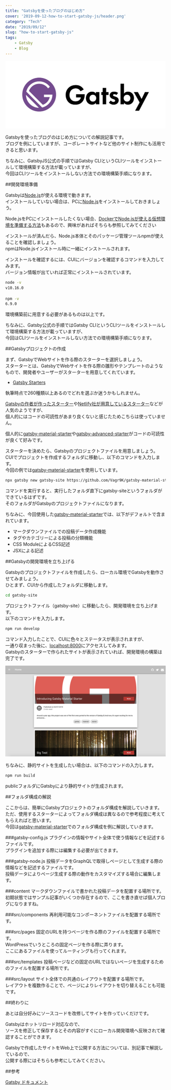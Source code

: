 ```yaml
---
title: "Gatsbyを使ったブログのはじめ方"
cover: '2019-09-12-how-to-start-gatsby-js/header.png'
category: "Tech"
date: "2019/09/12"
slug: "how-to-start-gatsby-js"
tags:
    - Gatsby
    - Blog
---
```


![Gatsby](./gatsby.png)

Gatsbyを使ったブログのはじめ方についての解説記事です。  
ブログを例にしていますが、コーポレートサイトなど他のサイト制作にも活用できると思います。

ちなみに、GatsbyJS公式の手順ではGatsby CLIというCLIツールをインストールして環境構築する方法が載っていますが、  
今回はCLIツールをインストールしない方法での環境構築手順になります。

##開発環境準備

Gatsbyは[Node.js](https://nodejs.org/ja/)が使える環境で動きます。  
インストールしていない場合は、PCに[Node.js](https://nodejs.org/ja/)をインストールしておきましょう。

Node.jsをPCにインストールしたくない場合、[DockerでNode.jsが使える仮想環境を準備する方法](docker-for-gatsby-js)もあるので、興味があればそちらも参照してみてください

インストールが済んだら、Node.js本体とそのパッケージ管理ツールnpmが使えることを確認しましょう。  
npmはNode.jsインストール時に一緒にインストールされます。

インストールを確認するには、CUIにバージョンを確認するコマンドを入力してみます。  
バージョン情報が出ていれば正常にインストールされています。

```bash
node -v
v10.16.0

npm -v
6.9.0
```

環境構築前に用意する必要があるものは以上です。

ちなみに、Gatsby公式の手順ではGatsby CLIというCLIツールをインストールして環境構築する方法が載っていますが、  
今回はCLIツールをインストールしない方法での環境構築手順になります。

##Gatsbyプロジェクトの作成

まず、GatsbyでWebサイトを作る際のスターターを選択しましょう。  
スターターとは、GatsbyでWebサイトを作る際の雛形やテンプレートのようなもので、開発者やユーザーがスターターを用意してくれています。

- [Gatsby Starters](https://www.gatsbyjs.org/starters/?v=2)

執筆時点で260種類以上あるのでどれを選ぶか迷うかもしれません。  

[Gatsbyの作者が作ったスターター](https://www.gatsbyjs.org/starters/gatsbyjs/gatsby-starter-default/)や[Netlify社が用意しているスターター](https://www.gatsbyjs.org/starters/netlify-templates/gatsby-starter-netlify-cms/)などが人気のようですが、  
個人的にはコードの可読性があまり良くないと感じたためこちらは使っていません。

個人的に[gatsby-material-starter](https://www.gatsbyjs.org/starters/Vagr9K/gatsby-material-starter/)や[gatsby-advanced-starter](https://www.gatsbyjs.org/starters/Vagr9K/gatsby-advanced-starter/)がコードの可読性が良くて好みです。  

スターターを決めたら、Gatsbyのプロジェクトファイルを用意しましょう。  
CUIでプロジェクトを作成するフォルダに移動し、以下のコマンドを入力します。  
今回の例では[gatsby-material-starter](https://www.gatsbyjs.org/starters/Vagr9K/gatsby-material-starter/)を使用しています。

```bash
npx gatsby new gatsby-site https://github.com/Vagr9K/gatsby-material-starter
```

コマンドを実行すると、実行したフォルダ直下にgatsby-siteというフォルダができているはずです。  
そのフォルダがGatsbyのプロジェクトファイルになります。

ちなみに、今回使用した[gatsby-material-starter](https://www.gatsbyjs.org/starters/Vagr9K/gatsby-material-starter/)では、以下がデフォルトで含まれています。

- マークダウンファイルでの投稿データ作成機能
- タグやカテゴリーによる投稿の分類機能
- CSS ModuleによるCSS記述
- JSXによる記述

##Gatsbyの開発環境を立ち上げる

Gatsbyのプロジェクトファイルを作成したら、ローカル環境でGatsbyを動作させてみましょう。  
ひとまず、CUIから作成したフォルダに移動します。

```bash
cd gatsby-site
```

プロジェクトファイル（gatsby-site）に移動したら、開発環境を立ち上げます。  
以下のコマンドを入力します。

```bash
npm run develop
```

コマンド入力したことで、CUIに色々とステータスが表示されますが、  
一通り収まった後に、[localhost:8000](http://localhost:8000)にアクセスしてみます。  
Gatsbyのスターターで作られたサイトが表示されていれば、開発環境の構築は完了です。  

![gatsby-material-starter](./gatsby-material-starter.png)

ちなみに、静的サイトを生成したい場合は、以下のコマンドの入力します。  

```bash
npm run build
```

publicフォルダにGatsbyにより静的サイトが生成されます。

##フォルダ構成の解説

ここからは、簡単にGatsbyプロジェクトのフォルダ構成を解説していきます。  
ただ、使用するスターターによってフォルダ構成は異なるので参考程度に考えてもらえればと思います。  
今回は[gatsby-material-starter](https://www.gatsbyjs.org/starters/Vagr9K/gatsby-material-starter/)でのフォルダ構成を例に解説していきます。


###gatsby-config.js
プラグインの情報やサイト全体で使う情報などを記述するファイルです。  
プラグインを追加する際には編集する必要が出てきます。

###gatsby-node.js
投稿データをGraphQLで取得しページとして生成する際の情報などを記述するファイルです。  
投稿データによりページ生成する際の動作をカスタマイズする場合に編集します。

###content
マークダウンファイルで書かれた投稿データを配置する場所です。  
初期状態ではサンプル記事がいくつか存在するので、ここを書き直せば個人ブログになりますね。

###src/components
再利用可能なコンポーネントファイルを配置する場所です。

###src/pages
固定のURLを持つページを作る際のファイルを配置する場所です。  
WordPressでいうところの固定ページを作る際に弄ります。  
ここにあるファイルを使ってルーティングも行ってくれます。

###src/templates
投稿ページなどの固定のURLではないページを生成するためのファイルを配置する場所です。  

###src/layout
サイト全体での共通のレイアウトを配置する場所です。  
レイアウトを複数作ることで、ページによりレイアウトを切り替えることも可能です。

##終わりに

あとは自分好みにソースコードを改修してサイトを作っていくだけです。

Gatsbyはホットリロード対応なので、  
ソースを修正して保存するとその内容がすぐにローカル開発環境へ反映されて確認することができます。

Gatsbyで作成したサイトをWeb上で公開する方法については、別記事で解説しているので、  
公開する際にはそちらも参考にしてみてください。

##参考

[Gatsby ドキュメント](https://www.gatsbyjs.org/docs/)
